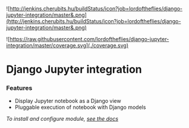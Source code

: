 ![http://jenkins.cherubits.hu/buildStatus/icon?job=lordoftheflies/django-jupyter-integration/master&.png](http://jenkins.cherubits.hu/buildStatus/icon?job=lordoftheflies/django-jupyter-integration/master&.png)

![https://raw.githubusercontent.com/lordoftheflies/django-jupyter-integration/master/coverage.svg](./coverage.svg)

# Django Jupyter integration
### Features

- Display Jupyter notebook as a Django view
- Pluggable execution of notebook with Django models

_To install and configure module, [see the docs](https://github.com/lordoftheflies/django-jupyter-integration/blob/master/kryten-notebook/README.rst)_
